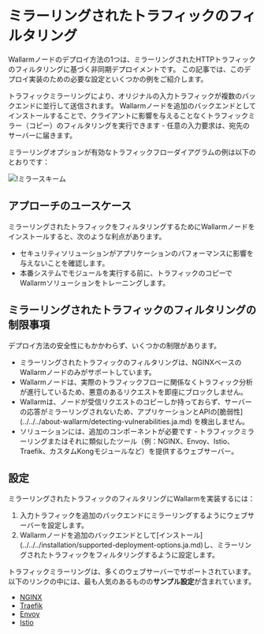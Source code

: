 # ミラーリングされたトラフィックのフィルタリング

Wallarmノードのデプロイ方法の1つは、ミラーリングされたHTTPトラフィックのフィルタリングに基づく非同期デプロイメントです。 この記事では、このデプロイ実装のための必要な設定といくつかの例をご紹介します。

トラフィックミラーリングにより、オリジナルの入力トラフィックが複数のバックエンドに並行して送信されます。 Wallarmノードを追加のバックエンドとしてインストールすることで、クライアントに影響を与えることなくトラフィックミラー（コピー）のフィルタリングを実行できます - 任意の入力要求は、宛先のサーバーに届きます。

ミラーリングオプションが有効なトラフィックフローダイアグラムの例は以下のとおりです：

![!ミラースキーム](../../../images/waf-installation/aws/terraform/wallarm-for-mirrored-traffic.png)

## アプローチのユースケース

ミラーリングされたトラフィックをフィルタリングするためにWallarmノードをインストールすると、次のような利点があります。

* セキュリティソリューションがアプリケーションのパフォーマンスに影響を与えないことを確認します。
* 本番システムでモジュールを実行する前に、トラフィックのコピーでWallarmソリューションをトレーニングします。

## ミラーリングされたトラフィックのフィルタリングの制限事項

デプロイ方法の安全性にもかかわらず、いくつかの制限があります。

* ミラーリングされたトラフィックのフィルタリングは、NGINXベースのWallarmノードのみがサポートしています。
* Wallarmノードは、実際のトラフィックフローに関係なくトラフィック分析が進行しているため、悪意のあるリクエストを即座にブロックしません。
* Wallarmは、ノードが受信リクエストのコピーしか持っておらず、サーバーの応答がミラーリングされないため、アプリケーションとAPIの[脆弱性] (../../../about-wallarm/detecting-vulnerabilities.ja.md) を検出しません。
* ソリューションには、追加のコンポーネントが必要です - トラフィックミラーリングまたはそれに類似したツール（例：NGINX、Envoy、Istio、Traefik、カスタムKongモジュールなど）を提供するウェブサーバー。

## 設定

ミラーリングされたトラフィックのフィルタリングにWallarmを実装するには：

1. 入力トラフィックを追加のバックエンドにミラーリングするようにウェブサーバーを設定します。
1. Wallarmノードを追加のバックエンドとして[インストール] (../../../installation/supported-deployment-options.ja.md)し、ミラーリングされたトラフィックをフィルタリングするように設定します。

トラフィックミラーリングは、多くのウェブサーバーでサポートされています。以下のリンクの中には、最も人気のあるものの**サンプル設定**が含まれています。

* [NGINX](nginx-example.ja.md)
* [Traefik](traefik-example.ja.md)
* [Envoy](envoy-example.ja.md)
* [Istio](istio-example.ja.md)